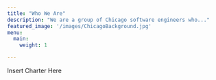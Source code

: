 ```yaml
---
title: "Who We Are"
description: "We are a group of Chicago software engineers who..."
featured_image: '/images/ChicagoBackground.jpg'
menu:
  main:
    weight: 1

---
```


Insert Charter Here